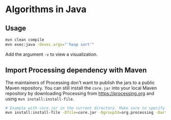 # Algorithms in Java

## Usage

```bash
mvn clean compile
mvn exec:java -Dexec.args="'heap sort'"
```

Add the argument `-v` to view a visualization.

## Import Processing dependency with Maven

The maintainers of Processing don't want to publish the jars to a public Maven repository.
You can still install the `core.jar` into your local Maven repository
by downloading Processing from <https://processing.org> and using `mvn install:install-file`.

```bash
# Example with core.jar in the current directory. Make sure to specify the correct version!
mvn install:install-file -Dfile=core.jar -DgroupId=org.processing -DartifactId=core -Dversion=<version> -Dpackaging=jar -DgeneratePom=true
```
